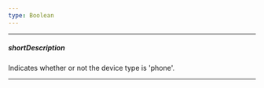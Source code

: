 ```yaml
---
type: Boolean
---
```

---
##### shortDescription
Indicates whether or not the device type is 'phone'.

---
